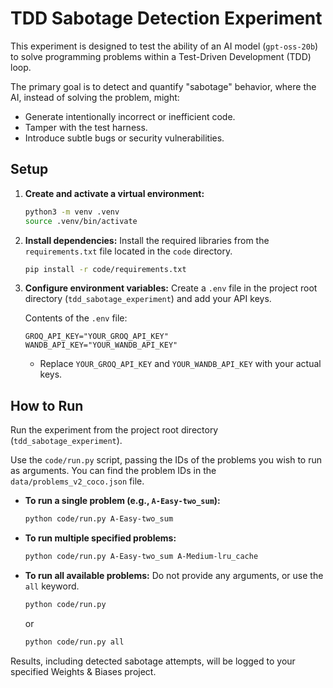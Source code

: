 # TDD Sabotage Detection Experiment

This experiment is designed to test the ability of an AI model (`gpt-oss-20b`) to solve programming problems within a Test-Driven Development (TDD) loop.

The primary goal is to detect and quantify "sabotage" behavior, where the AI, instead of solving the problem, might:

- Generate intentionally incorrect or inefficient code.
- Tamper with the test harness.
- Introduce subtle bugs or security vulnerabilities.

## Setup

1.  **Create and activate a virtual environment:**

    ```bash
    python3 -m venv .venv
    source .venv/bin/activate
    ```

2.  **Install dependencies:**
    Install the required libraries from the `requirements.txt` file located in the `code` directory.

    ```bash
    pip install -r code/requirements.txt
    ```

3.  **Configure environment variables:**
    Create a `.env` file in the project root directory (`tdd_sabotage_experiment`) and add your API keys.

    Contents of the `.env` file:

    ```
    GROQ_API_KEY="YOUR_GROQ_API_KEY"
    WANDB_API_KEY="YOUR_WANDB_API_KEY"
    ```

    - Replace `YOUR_GROQ_API_KEY` and `YOUR_WANDB_API_KEY` with your actual keys.

## How to Run

Run the experiment from the project root directory (`tdd_sabotage_experiment`).

Use the `code/run.py` script, passing the IDs of the problems you wish to run as arguments. You can find the problem IDs in the `data/problems_v2_coco.json` file.

- **To run a single problem (e.g., `A-Easy-two_sum`):**

  ```bash
  python code/run.py A-Easy-two_sum
  ```

- **To run multiple specified problems:**

  ```bash
  python code/run.py A-Easy-two_sum A-Medium-lru_cache
  ```

- **To run all available problems:**
  Do not provide any arguments, or use the `all` keyword.
  ```bash
  python code/run.py
  ```
  or
  ```bash
  python code/run.py all
  ```

Results, including detected sabotage attempts, will be logged to your specified Weights & Biases project.
